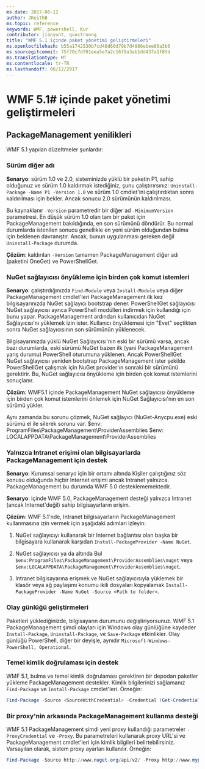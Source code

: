 ```yaml
---
ms.date: 2017-06-12
author: JKeithB
ms.topic: reference
keywords: WMF, powershell, Kur
contributor: jianyunt, quoctruong
title: "WMF 5.1 içinde paket yönetimi geliştirmeleri"
ms.openlocfilehash: b55a1742530b7cd48d60d79b7d4866ebee80a3b6
ms.sourcegitcommit: 75f70c7df01eea5e7a2c16f9a3ab1dd437a1f8fd
ms.translationtype: MT
ms.contentlocale: tr-TR
ms.lasthandoff: 06/12/2017
---
```

# <a name="improvements-to-package-management-in-wmf-51"></a>WMF 5.1# içinde paket yönetimi geliştirmeleri

## <a name="improvements-in-packagemanagement"></a>PackageManagement yenilikleri ##
WMF 5.1 yapılan düzeltmeler şunlardır: 

### <a name="version-alias"></a>Sürüm diğer adı

**Senaryo**: sürüm 1.0 ve 2.0, sisteminizde yüklü bir paketin P1, sahip olduğunuz ve sürüm 1.0 kaldırmak istediğiniz, şunu çalıştırırsınız: `Uninstall-Package -Name P1 -Version 1.0` ve sürüm 1.0 cmdlet'ini çalıştırdıktan sonra kaldırılması için bekler. Ancak sonucu 2.0 sürümünün kaldırılması.  
    
Bu kaynaklanır `-Version` parametredir bir diğer ad `-MinimumVersion` parametresi. En düşük sürüm 1.0 olan tam bir paket için PackageManagement bakıldığında, en son sürümünü döndürür. Bu normal durumlarda istenilen sonucu genellikle en yeni sürüm olduğundan bulma için beklenen davranıştır. Ancak, bunun uygulanması gereken değil `Uninstall-Package` durumda.
    
**Çözüm**: kaldırılan `-Version` tamamen PackageManagement diğer adı (paketini OneGet) ve PowerShellGet. 

### <a name="multiple-prompts-for-bootstrapping-the-nuget-provider"></a>NuGet sağlayıcısı önyükleme için birden çok komut istemleri

**Senaryo**: çalıştırdığınızda `Find-Module` veya `Install-Module` veya diğer PackageManagement cmdlet'leri PackageManagement ilk kez bilgisayarınızda NuGet sağlayıcı bootstrap dener. PowerShellGet sağlayıcısı NuGet sağlayıcısı ayrıca PowerShell modülleri indirmek için kullandığı için bunu yapar. PackageManagement ardından kullanıcıdan NuGet Sağlayıcısı'nı yüklemek izin ister. Kullanıcı önyüklemesi için "Evet" seçtikten sonra NuGet sağlayıcısının son sürümünün yüklenecek. 
    
Bilgisayarınızda yüklü NuGet Sağlayıcısı'nın eski bir sürümü varsa, ancak bazı durumlarda, eski sürümü NuGet bazen ilk (yani PackageManagement yarış durumu) PowerShell oturumuna yüklenen. Ancak PowerShellGet NuGet sağlayıcısı yeniden bootstrap PackageManagement ister şekilde PowerShellGet çalışmak için NuGet provider'ın sonraki bir sürümünü gerektirir. Bu, NuGet sağlayıcısı önyükleme için birden çok komut istemlerini sonuçlanır.

**Çözüm**: WMF5.1 içinde PackageManagement NuGet sağlayıcısı önyükleme için birden çok komut istemlerini önlemek için NuGet Sağlayıcısı'nın en son sürümü yükler.

Aynı zamanda bu sorunu çözmek, NuGet sağlayıcı (NuGet-Anycpu.exe) eski sürümü el ile silerek sorunu var. $env: ProgramFiles\PackageManagement\ProviderAssemblies $env: LOCALAPPDATA\PackageManagement\ProviderAssemblies


### <a name="support-for-packagemanagement-on-computers-with-intranet-access-only"></a>Yalnızca Intranet erişimi olan bilgisayarlarda PackageManagement için destek

**Senaryo**: Kurumsal senaryo için bir ortamı altında Kişiler çalıştığınız söz konusu olduğunda hiçbir Internet erişimi ancak Intranet yalnızca. PackageManagement bu durumda WMF 5.0 desteklememektedir.

**Senaryo**: içinde WMF 5.0, PackageManagement desteği yalnızca Intranet (ancak Internet'değil) sahip bilgisayarların erişim.

**Çözüm**: WMF 5.1'nde, Intranet bilgisayarların PackageManagement kullanmasına izin vermek için aşağıdaki adımları izleyin:

1. NuGet sağlayıcıyı kullanarak bir Internet bağlantısı olan başka bir bilgisayara kullanarak karşıdan `Install-PackageProvider -Name NuGet`.

2. NuGet sağlayıcısı ya da altında Bul `$env:ProgramFiles\PackageManagement\ProviderAssemblies\nuget` veya `$env:LOCALAPPDATA\PackageManagement\ProviderAssemblies\nuget`.

3. Intranet bilgisayarına erişmek ve NuGet sağlayıcısıyla yüklemek bir klasör veya ağ paylaşımı konumu ikili dosyaları kopyalamak `Install-PackageProvider -Name NuGet -Source <Path to folder>`.


### <a name="event-logging-improvements"></a>Olay günlüğü geliştirmeleri

Paketleri yüklediğinizde, bilgisayarın durumunu değiştiriyorsunuz. WMF 5.1 PackageManagement şimdi olayları için Windows olay günlüğüne kaydeder `Install-Package`, `Uninstall-Package`, ve `Save-Package` etkinlikler. Olay günlüğü PowerShell, diğer bir deyişle, aynıdır `Microsoft-Windows-PowerShell, Operational`.

### <a name="support-for-basic-authentication"></a>Temel kimlik doğrulaması için destek

WMF 5.1, bulma ve temel kimlik doğrulaması gerektiren bir depodan paketler yükleme PackageManagement destekler. Kimlik bilgilerinizi sağlamanız `Find-Package` ve `Install-Package` cmdlet'leri. Örneğin:

``` PowerShell
Find-Package -Source <SourceWithCredential> -Credential (Get-Credential)
```
### <a name="support-for-using-packagemanagement-behind-a-proxy"></a>Bir proxy'nin arkasında PackageManagement kullanma desteği

WMF 5.1 PackageManagement şimdi yeni proxy kullandığı parametreler `-ProxyCredential` ve `-Proxy`. Bu parametreleri kullanarak proxy URL'si ve PackageManagement cmdlet'leri için kimlik bilgileri belirtebilirsiniz. Varsayılan olarak, sistem proxy ayarları kullanılır. Örneğin:

``` PowerShell
Find-Package -Source http://www.nuget.org/api/v2/ -Proxy http://www.myproxyserver.com -ProxyCredential (Get-Credential)
```

